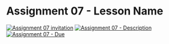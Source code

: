 # Assignment 07 - Lesson Name

[![Assignment 07 invitation](https://img.shields.io/badge/Assignment07-Repository-blue?style=for-the-badge&logo=open%20badges)](https://github.com/wellesley-bisc195/Assignment07.git)
[![Assignment 07 - Description](https://img.shields.io/badge/Assignment07-Description-blue?style=for-the-badge&logo=open%20badges)](https://wellesley-bisc195.github.io/BISC195.jl/stable/Assignments/Assignment07.html)
[![Assignment 07 - Due](https://img.shields.io/badge/Due-7%2F09%2F2020-orange?style=for-the-badge&logo=open%20badges)](https://wellesley-bisc195.github.io/BISC195.jl/stable/Assignments/Assignment07.html)
